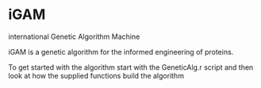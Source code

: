 # iGAM
international Genetic Algorithm Machine

iGAM is a genetic algorithm for the informed engineering of proteins.

To get started with the algorithm start with the GeneticAlg.r script and then look at how the supplied functions build the algorithm

